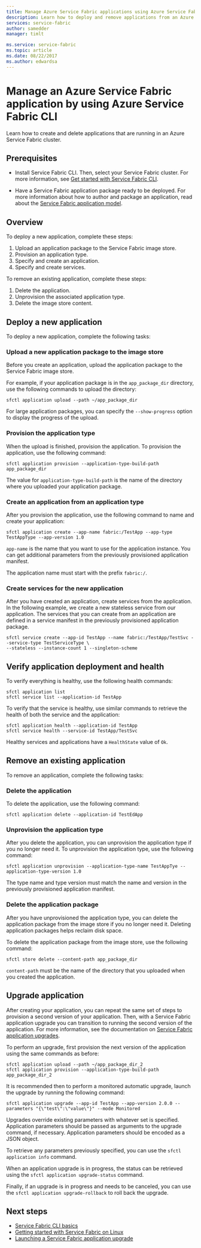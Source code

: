 ```yaml
---
title: Manage Azure Service Fabric applications using Azure Service Fabric CLI
description: Learn how to deploy and remove applications from an Azure Service Fabric cluster by using Azure Service Fabric CLI
services: service-fabric
author: samedder
manager: timlt

ms.service: service-fabric
ms.topic: article
ms.date: 08/22/2017
ms.author: edwardsa
---
```

# Manage an Azure Service Fabric application by using Azure Service Fabric CLI

Learn how to create and delete applications that are running in an Azure Service Fabric cluster.

## Prerequisites

* Install Service Fabric CLI. Then, select your Service Fabric cluster. For more information, see [Get started with Service Fabric CLI](service-fabric-cli.md).

* Have a Service Fabric application package ready to be deployed. For more information about how to author and package an application, read about the [Service Fabric application model](service-fabric-application-model.md).

## Overview

To deploy a new application, complete these steps:

1. Upload an application package to the Service Fabric image store.
2. Provision an application type.
3. Specify and create an application.
4. Specify and create services.

To remove an existing application, complete these steps:

1. Delete the application.
2. Unprovision the associated application type.
3. Delete the image store content.

## Deploy a new application

To deploy a new application, complete the following tasks:

### Upload a new application package to the image store

Before you create an application, upload the application package to the Service Fabric image store.

For example, if your application package is in the `app_package_dir` directory, use the following commands to upload
the directory:

```azurecli
sfctl application upload --path ~/app_package_dir
```

For large application packages, you can specify the `--show-progress` option to display the progress of the upload.

### Provision the application type

When the upload is finished, provision the application. To provision the application, use the following command:

```azurecli
sfctl application provision --application-type-build-path app_package_dir
```

The value for `application-type-build-path` is the name of the directory where you uploaded your application package.

### Create an application from an application type

After you provision the application, use the following command to name and create your application:

```azurecli
sfctl application create --app-name fabric:/TestApp --app-type TestAppType --app-version 1.0
```

`app-name` is the name that you want to use for the application instance. You can get additional parameters from the
previously provisioned application manifest.

The application name must start with the prefix `fabric:/`.

### Create services for the new application

After you have created an application, create services from the application. In the following example, we create a new
stateless service from our application. The services that you can create from an application are defined in a service
manifest in the previously provisioned application package.

```azurecli
sfctl service create --app-id TestApp --name fabric:/TestApp/TestSvc --service-type TestServiceType \
--stateless --instance-count 1 --singleton-scheme
```

## Verify application deployment and health

To verify everything is healthy, use the following health commands:

```azurecli
sfctl application list
sfctl service list --application-id TestApp
```

To verify that the service is healthy, use similar commands to retrieve the health of both the service and the
application:

```azurecli
sfctl application health --application-id TestApp
sfctl service health --service-id TestApp/TestSvc
```

Healthy services and applications have a `HealthState` value of `Ok`.

## Remove an existing application

To remove an application, complete the following tasks:

### Delete the application

To delete the application, use the following command:

```azurecli
sfctl application delete --application-id TestEdApp
```

### Unprovision the application type

After you delete the application, you can unprovision the application type if you no longer need it. To unprovision
the application type, use the following command:

```azurecli
sfctl application unprovision --application-type-name TestAppTye --application-type-version 1.0
```

The type name and type version must match the name and version in the previously provisioned application manifest.

### Delete the application package

After you have unprovisioned the application type, you can delete the application package from the image store if you
no longer need it. Deleting application packages helps reclaim disk space. 

To delete the application package from the image store, use the following command:

```azurecli
sfctl store delete --content-path app_package_dir
```

`content-path` must be the name of the directory that you uploaded when you created the application.

## Upgrade application

After creating your application, you can repeat the same set of steps to provision a second version of your
application. Then, with a Service Fabric application upgrade you can transition to running the second version
of the application. For more information, see the documentation on
[Service Fabric application upgrades](service-fabric-application-upgrade.md).

To perform an upgrade, first provision the next version of the application using the same commands as before:

```azurecli
sfctl application upload --path ~/app_package_dir_2
sfctl application provision --application-type-build-path app_package_dir_2
```

It is recommended then to perform a monitored automatic upgrade, launch the upgrade by running the following command:

```azurecli
sfctl application upgrade --app-id TestApp --app-version 2.0.0 --parameters "{\"test\":\"value\"}" --mode Monitored
```

Upgrades override existing parameters with whatever set is specified. Application parameters should be passed as
arguments to the upgrade command, if necessary. Application parameters should be encoded as a JSON object.

To retrieve any parameters previously specified, you can use the `sfctl application info` command.

When an application upgrade is in progress, the status can be retrieved using the
`sfctl application upgrade-status` command.

Finally, if an upgrade is in progress and needs to be canceled, you can use
the `sfctl application upgrade-rollback` to roll back the upgrade.

## Next steps

* [Service Fabric CLI basics](service-fabric-cli.md)
* [Getting started with Service Fabric on Linux](service-fabric-get-started-linux.md)
* [Launching a Service Fabric application upgrade](service-fabric-application-upgrade.md)
